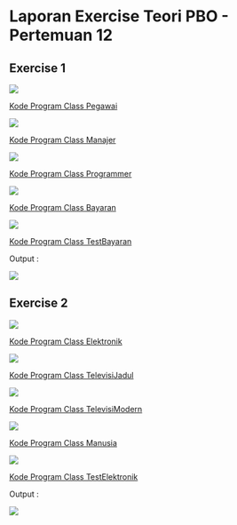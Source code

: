 # Laporan Exercise Teori PBO - Pertemuan 12
## Exercise 1
![](img/pegawai.jpg)


[Kode Program Class Pegawai](../../src/PBOMinggu12(Teori)/src/exercise1/Pegawai.java)


![](img/manajer.jpg)


[Kode Program Class Manajer](../../src/PBOMinggu12(Teori)/src/exercise1/Manajer.java)


![](img/programmer.jpg)


[Kode Program Class Programmer](../../src/PBOMinggu12(Teori)/src/exercise1/Programmer.java)


![](img/bayaran.jpg)


[Kode Program Class Bayaran](../../src/PBOMinggu12(Teori)/src/exercise1/Bayaran.java)


![](img/test.jpg)


[Kode Program Class TestBayaran](../../src/PBOMinggu12(Teori)/src/exercise1/TestBayaran.java)


Output :


![](img/output.jpg)


## Exercise 2
![](img/elektronik.jpg)


[Kode Program Class Elektronik](../../src/PBOMinggu12(Teori)/src/exercise2/Elektronik.java)


![](img/tj.jpg)


[Kode Program Class TelevisiJadul](../../src/PBOMinggu12(Teori)/src/exercise2/TelevisiJadul.java)


![](img/tm.jpg)


[Kode Program Class TelevisiModern](../../src/PBOMinggu12(Teori)/src/exercise2/TelevisiModern.java)


![](img/manusia.jpg)


[Kode Program Class Manusia](../../src/PBOMinggu12(Teori)/src/exercise2/Manusia.java)


![](img/te.jpg)


[Kode Program Class TestElektronik](../../src/PBOMinggu12(Teori)/src/exercise2/Elektronik.java)


Output :


![](img/output2.jpg)